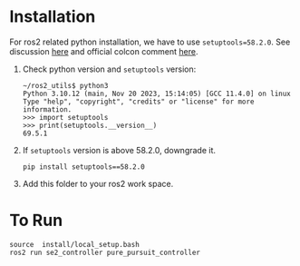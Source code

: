 # Installation
For ros2 related python installation, we have to use `setuptools=58.2.0`. See discussion [here](https://answers.ros.org/question/396439/setuptoolsdeprecationwarning-setuppy-install-is-deprecated-use-build-and-pip-and-other-standards-based-tools/) and official colcon comment [here](https://github.com/colcon/colcon-core/issues/454#issuecomment-1262592774).

1. Check python version and `setuptools` version:

    ```
    ~/ros2_utils$ python3
    Python 3.10.12 (main, Nov 20 2023, 15:14:05) [GCC 11.4.0] on linux
    Type "help", "copyright", "credits" or "license" for more information.
    >>> import setuptools
    >>> print(setuptools.__version__)
    69.5.1
    ```
2. If `setuptools` version is above 58.2.0, downgrade it.
   ```
   pip install setuptools==58.2.0
   ```
3. Add this folder to your ros2 work space.

# To Run
```
source  install/local_setup.bash
ros2 run se2_controller pure_pursuit_controller
```

